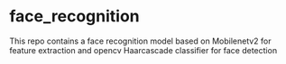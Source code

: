 # face_recognition
This repo contains a face recognition model based on Mobilenetv2 for feature extraction and opencv Haarcascade classifier for face detection
